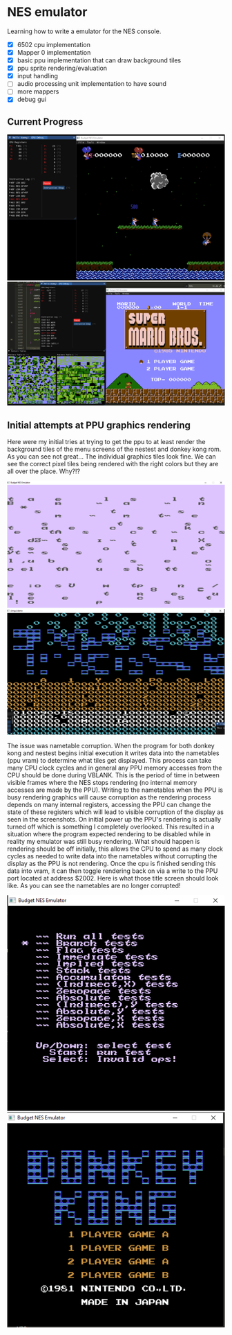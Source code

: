 # NES emulator  

Learning how to write a emulator for the NES console. 

- [X] 6502 cpu implementation
- [X] Mapper 0 implementation
- [X] basic ppu implementation that can draw background tiles
- [X] ppu sprite rendering/evaluation
- [X] input handling
- [ ] audio processing unit implementation to have sound
- [ ] more mappers
- [X] debug gui

## Current Progress

![Alt text](/res/budgetNES.png?raw=true "balloon fight title")
![Alt text](/res/superMarioBudgetNES.png?raw=true "super mario bros title")

## Initial attempts at PPU graphics rendering
Here were my initial tries at trying to get the ppu to at least render
the background tiles of the menu screens of the nestest and donkey kong rom.
As you can see not great... The individual graphics tiles look fine. 
We can see the correct pixel tiles being rendered with the right colors but they are all
over the place. Why?!?

![Alt text](/res/nestest-bug.png?raw=true "corrupted nestest title")
![Alt text](/res/donkey-kong-bug.png?raw=true "corrupted donkey kong title")

The issue was nametable corruption. When the program for both donkey kong and nestest begins initial
execution it writes data into the nametables (ppu vram) to determine what tiles get displayed. This process
can take many CPU clock cycles and in general any PPU memory accesses from the CPU should be done during VBLANK. This is the
period of time in between visible frames where the NES stops rendering (no internal memory accesses are made by the PPU).
Writing to the nametables when the PPU is busy rendering graphics will cause corruption as the rendering process depends on 
many internal registers, accessing the PPU can change the state of these registers which will lead to visible corruption of the display
as seen in the screenshots. On initial power up the PPU's rendering is actually turned off which is something I completely overlooked. This resulted in a situation where
the program expected rendering to be disabled while in reality my emulator was still busy rendering. What should happen is rendering should be off
initially, this allows the CPU to spend as many clock cycles as needed to write data into the nametables without corrupting the display as the PPU
is not rendering. Once the cpu is finished sending this data into vram, it can then toggle rendering back on via a write to the PPU port located at address $2002.
Here is what those title screen should look like. As you can see the nametables are no longer corrupted!

![Alt text](/res/nestest-title.png?raw=true "nestest title")
![Alt text](/res/donkey-kong-title.png?raw=true "donkey kong title")
